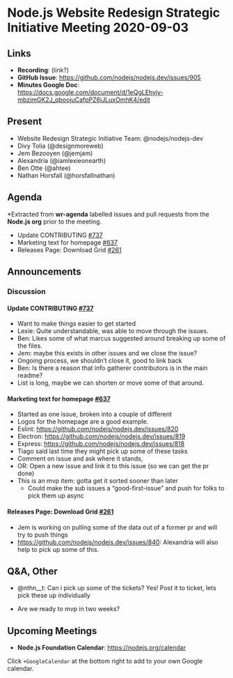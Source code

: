# Node.js  Website Redesign Strategic Initiative Meeting 2020-09-03

## Links

* **Recording**: (link?)
* **GitHub Issue**: <https://github.com/nodejs/nodejs.dev/issues/905>
* **Minutes Google Doc**: <https://docs.google.com/document/d/1eQgLEhyjy-mbzimGK2J_qboojuCafpPZ6jJLuxOmhK4/edit>

## Present

* Website Redesign Strategic Initiative Team: @nodejs/nodejs-dev
* Divy Tolia (@designmoreweb)
* Jem Bezooyen (@jemjam)
* Alexandria (@iamlexieonearth)
* Ben Otte (@ahtee)
* Nathan Horsfall (@horsfallnathan)

## Agenda

*Extracted from **wr-agenda** labelled issues and pull requests from the
**Node.js org** prior to the meeting.

* Update CONTRIBUTING [#737](https://github.com/nodejs/nodejs.dev/issues/737)
* Marketing text for homepage [#637](https://github.com/nodejs/nodejs.dev/issues/637)
* Releases Page: Download Grid
  [#261](https://github.com/nodejs/nodejs.dev/issues/261)

## Announcements

### Discussion

#### Update CONTRIBUTING [#737](https://github.com/nodejs/nodejs.dev/issues/737)
* Want to make things easier to get started
* Lexie: Quite understandable, was able to move through the issues.
* Ben: Likes some of what marcus suggested around breaking up some of the files.
* Jem: maybe this exists in other issues and we close the issue?
* Ongoing process, we shouldn’t close it, good to link back
* Ben: Is there a reason that info gatherer contributors is in the main readme?
* List is long, maybe we can shorten or move some of that around.

#### Marketing text for homepage [#637](https://github.com/nodejs/nodejs.dev/issues/637)
* Started as one issue, broken into a couple of different
* Logos for the homepage are a good example.
* Eslint: <https://github.com/nodejs/nodejs.dev/issues/820>
* Electron: <https://github.com/nodejs/nodejs.dev/issues/819>
* Express: <https://github.com/nodejs/nodejs.dev/issues/818>
* Tiago said last time they might pick up some of these tasks
* Comment on issue and ask where it stands,
* OR: Open a new issue and link it to this issue (so we can get the pr done)
* This is an mvp item: gotta get it sorted sooner than later
  * Could make the sub issues a “good-first-issue” and push for folks to pick them up async

#### Releases Page: Download Grid [#261](https://github.com/nodejs/nodejs.dev/issues/261)

* Jem is working on pulling some of the data out of a former pr and will try to
  push things
* <https://github.com/nodejs/nodejs.dev/issues/840>: Alexandria will also help to pick up some of this.

## Q&A, Other

* @nthn__t: Can i pick up some of the tickets?
  Yes! Post it to ticket, lets pick these up individually

* Are we ready to mvp in two weeks?

## Upcoming Meetings

* **Node.js Foundation Calendar**: <https://nodejs.org/calendar>

Click `+GoogleCalendar` at the bottom right to add to your own Google calendar.
